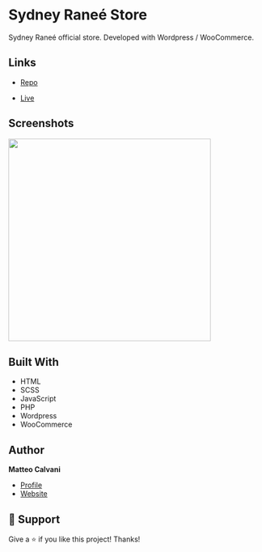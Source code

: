 # Sydney Raneé Store

<p>Sydney Raneé official store. Developed with Wordpress / WooCommerce.</p>

## Links

- [Repo](https://github.com/1987mat/Sydney-Ranee-Store 'Repo')

- [Live](https://sydneyraneeshop.com 'Live View')

## Screenshots

<img src="https://user-images.githubusercontent.com/64235918/206940846-55ad173b-e9a2-4d21-9a34-835309ca0200.png" width="400"/>

## Built With

- HTML
- SCSS
- JavaScript
- PHP
- Wordpress
- WooCommerce

## Author

**Matteo Calvani**

- [Profile](https://github.com/1987mat 'Matteo Calvani')
- [Website](https://1987mat.github.io/Portfolio_Site 'Welcome')

## 🤝 Support

Give a ⭐️ if you like this project! Thanks!
